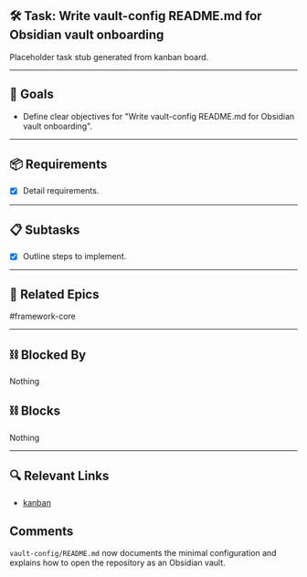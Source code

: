 ## 🛠️ Task: Write vault-config README.md for Obsidian vault onboarding

Placeholder task stub generated from kanban board.

---

## 🎯 Goals

- Define clear objectives for "Write vault-config README.md for Obsidian vault onboarding".

---

## 📦 Requirements

- [x] Detail requirements.

---

## 📋 Subtasks

- [x] Outline steps to implement.

---

## 🔗 Related Epics

#framework-core

---

## ⛓️ Blocked By

Nothing

## ⛓️ Blocks

Nothing

---

## 🔍 Relevant Links

- [kanban](../boards/kanban.md)

## Comments

`vault-config/README.md` now documents the minimal configuration and explains
how to open the repository as an Obsidian vault.

